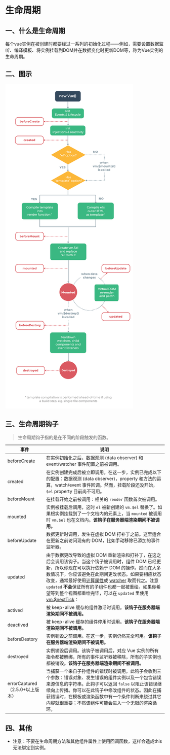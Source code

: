 # 生命周期

## 一、什么是生命周期

​        每个vue实例在被创建时都要经过一系列的初始化过程——例如，需要设置数据监听、编译模板、将实例挂载到DOM并在数据变化时更新DOM等，称为Vue实例的生命周期。

## 二、图示

![生命周期](./images/lifecycle.png)

## 三、生命周期钩子

> 生命周期钩子指的是在不同的阶段触发的函数。

| 事件                            | 说明                                                         |
| ------------------------------- | ------------------------------------------------------------ |
| beforeCreate                    | 在实例初始化之后，数据观测 (data observer) 和 event/watcher 事件配置之前被调用。 |
| created                         | 在实例创建完成后被立即调用。在这一步，实例已完成以下的配置：数据观测 (data observer)，property 和方法的运算，watch/event 事件回调。然而，挂载阶段还没开始，`$el` property 目前尚不可用。 |
| beforeMount                     | 在挂载开始之前被调用：相关的 `render` 函数首次被调用。       |
| mounted                         | 实例被挂载后调用，这时 `el` 被新创建的 `vm.$el` 替换了。如果根实例挂载到了一个文档内的元素上，当 `mounted` 被调用时 `vm.$el` 也在文档内。**该钩子在服务器端渲染期间不被调用。** |
| beforeUpdate                    | 数据更新时调用，发生在虚拟 DOM 打补丁之前。这里适合在更新之前访问现有的 DOM，比如手动移除已添加的事件监听器。 |
| updated                         | 由于数据更改导致的虚拟 DOM 重新渲染和打补丁，在这之后会调用该钩子。当这个钩子被调用时，组件 DOM 已经更新，所以你现在可以执行依赖于 DOM 的操作。然而在大多数情况下，你应该避免在此期间更改状态。如果要相应状态改变，通常最好使用[计算属性](https://cn.vuejs.org/v2/api/#computed)或 [watcher](https://cn.vuejs.org/v2/api/#watch) 取而代之。注意 `updated` **不会**保证所有的子组件也都一起被重绘。如果你希望等到整个视图都重绘完毕，可以在 `updated` 里使用 [vm.$nextTick](https://cn.vuejs.org/v2/api/#vm-nextTick)： |
| actived                         | 被 keep-alive 缓存的组件激活时调用。**该钩子在服务器端渲染期间不被调用。** |
| deactived                       | 被 keep-alive 缓存的组件停用时调用。**该钩子在服务器端渲染期间不被调用。** |
| beforeDestory                   | 实例销毁之前调用。在这一步，实例仍然完全可用。**该钩子在服务器端渲染期间不被调用。** |
| destroyed                       | 实例销毁后调用。该钩子被调用后，对应 Vue 实例的所有指令都被解绑，所有的事件监听器被移除，所有的子实例也都被销毁。**该钩子在服务器端渲染期间不被调用。** |
| errorCaptured（2.5.0+以上版本） | 当捕获一个来自子孙组件的错误时被调用。此钩子会收到三个参数：错误对象、发生错误的组件实例以及一个包含错误来源信息的字符串。此钩子可以返回 `false` 以阻止该错误继续向上传播。你可以在此钩子中修改组件的状态。因此在捕获错误时，在模板或渲染函数中有一个条件判断来绕过其它内容就很重要；不然该组件可能会进入一个无限的渲染循环。 |

## 四、其他

- 注意：不要在生命周期方法和其他组件属性上使用回调函数，这样会造成this无法绑定到实例。